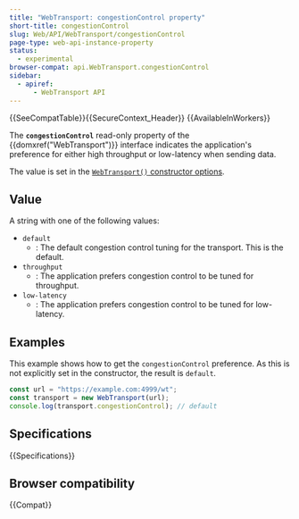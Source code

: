 ```yaml
---
title: "WebTransport: congestionControl property"
short-title: congestionControl
slug: Web/API/WebTransport/congestionControl
page-type: web-api-instance-property
status:
  - experimental
browser-compat: api.WebTransport.congestionControl
sidebar:
  - apiref:
      - WebTransport API
---
```


{{SeeCompatTable}}{{SecureContext_Header}} {{AvailableInWorkers}}

The **`congestionControl`** read-only property of the {{domxref("WebTransport")}} interface indicates the application's preference for either high throughput or low-latency when sending data.

The value is set in the [`WebTransport()` constructor options](/en-US/docs/Web/API/WebTransport/WebTransport#congestioncontrol).

## Value

A string with one of the following values:

- `default`
  - : The default congestion control tuning for the transport.
    This is the default.
- `throughput`
  - : The application prefers congestion control to be tuned for throughput.
- `low-latency`
  - : The application prefers congestion control to be tuned for low-latency.

## Examples

This example shows how to get the `congestionControl` preference.
As this is not explicitly set in the constructor, the result is `default`.

```js
const url = "https://example.com:4999/wt";
const transport = new WebTransport(url);
console.log(transport.congestionControl); // default
```

## Specifications

{{Specifications}}

## Browser compatibility

{{Compat}}
